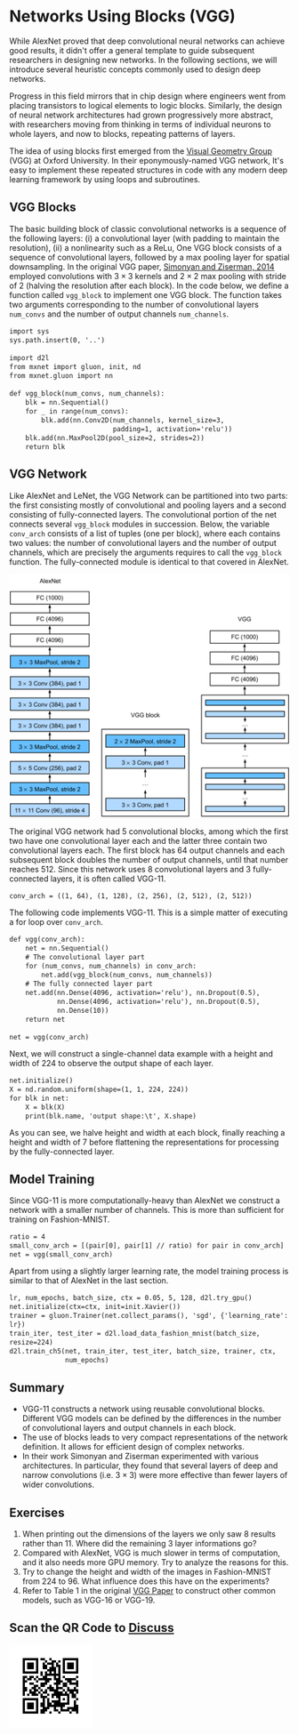# Networks Using Blocks (VGG)

While AlexNet proved that deep convolutional neural networks 
can achieve good results, it didn't offer a general template
to guide subsequent researchers in designing new networks. 
In the following sections, we will introduce several heuristic concepts
commonly used to design deep networks.

Progress in this field mirrors that in chip design 
where engineers went from placing transistors
to logical elements to logic blocks. 
Similarly, the design of neural network architectures 
had grown progressively more abstract,
with researchers moving from thinking in terms of 
individual neurons to whole layers, 
and now to blocks, repeating patterns of layers.

The idea of using blocks first emerged from the 
[Visual Geometry Group](http://www.robots.ox.ac.uk/~vgg/) (VGG) 
at Oxford University. 
In their eponymously-named VGG network,
It's easy to implement these repeated structures in code
with any modern deep learning framework by using loops and subroutines. 


## VGG Blocks

The basic building block of classic convolutional networks 
is a sequence of the following layers:
(i) a convolutional layer 
(with padding to maintain the resolution), 
(ii) a nonlinearity such as a ReLu,
One VGG block consists of a sequence of convolutional layers, 
followed by a max pooling layer for spatial downsampling. 
In the original VGG paper,
[Simonyan and Ziserman, 2014](https://arxiv.org/abs/1409.1556) 
employed convolutions with $3\times3$ kernels 
and $2 \times 2$ max pooling with stride of $2$
(halving the resolution after each block). 
In the code below, we define a function called `vgg_block` 
to implement one VGG block. 
The function takes two arguments
corresponding to the number of convolutional layers `num_convs` 
and the number of output channels `num_channels`.


```{.python .input  n=1}
import sys
sys.path.insert(0, '..')

import d2l
from mxnet import gluon, init, nd
from mxnet.gluon import nn

def vgg_block(num_convs, num_channels):
    blk = nn.Sequential()
    for _ in range(num_convs):
        blk.add(nn.Conv2D(num_channels, kernel_size=3,
                          padding=1, activation='relu'))
    blk.add(nn.MaxPool2D(pool_size=2, strides=2))
    return blk
```

## VGG Network

Like AlexNet and LeNet, 
the VGG Network can be partitioned into two parts:
the first consisting mostly of convolutional and pooling layers
and a second consisting of fully-connected layers. 
The convolutional portion of the net connects several `vgg_block` modules 
in succession.
Below, the variable `conv_arch` consists of a list of tuples (one per block),
where each contains two values: the number of convolutional layers
and the number of output channels,
which are precisely the arguments requires to call 
the `vgg_block` function.
The fully-connected module is identical to that covered in AlexNet.

![Designing a network from building blocks](../img/vgg.svg)

The original VGG network had 5 convolutional blocks, 
among which the first two have one convolutional layer each 
and the latter three contain two convolutional layers each. 
The first block has 64 output channels
and each subsequent block doubles the number of output channels, 
until that number reaches $512$. 
Since this network uses $8$ convolutional layers 
and $3$ fully-connected layers, it is often called VGG-11.

```{.python .input  n=2}
conv_arch = ((1, 64), (1, 128), (2, 256), (2, 512), (2, 512))
```

The following code implements VGG-11. This is a simple matter of executing a for loop over `conv_arch`.

```{.python .input  n=3}
def vgg(conv_arch):
    net = nn.Sequential()
    # The convolutional layer part
    for (num_convs, num_channels) in conv_arch:
        net.add(vgg_block(num_convs, num_channels))
    # The fully connected layer part
    net.add(nn.Dense(4096, activation='relu'), nn.Dropout(0.5),
            nn.Dense(4096, activation='relu'), nn.Dropout(0.5),
            nn.Dense(10))
    return net

net = vgg(conv_arch)
```

Next, we will construct a single-channel data example 
with a height and width of 224 to observe the output shape of each layer.

```{.python .input  n=4}
net.initialize()
X = nd.random.uniform(shape=(1, 1, 224, 224))
for blk in net:
    X = blk(X)
    print(blk.name, 'output shape:\t', X.shape)
```

As you can see, we halve height and width at each block, 
finally reaching a height and width of 7 
before flattening the representations 
for processing by the fully-connected layer. 

## Model Training

Since VGG-11 is more computationally-heavy than AlexNet
we construct a network with a smaller number of channels. 
This is more than sufficient for training on Fashion-MNIST.

```{.python .input  n=5}
ratio = 4
small_conv_arch = [(pair[0], pair[1] // ratio) for pair in conv_arch]
net = vgg(small_conv_arch)
```

Apart from using a slightly larger learning rate, 
the model training process is similar to that of AlexNet in the last section.

```{.python .input}
lr, num_epochs, batch_size, ctx = 0.05, 5, 128, d2l.try_gpu()
net.initialize(ctx=ctx, init=init.Xavier())
trainer = gluon.Trainer(net.collect_params(), 'sgd', {'learning_rate': lr})
train_iter, test_iter = d2l.load_data_fashion_mnist(batch_size, resize=224)
d2l.train_ch5(net, train_iter, test_iter, batch_size, trainer, ctx,
              num_epochs)
```

## Summary

* VGG-11 constructs a network using reusable convolutional blocks. Different VGG models can be defined by the differences in the number of convolutional layers and output channels in each block.
* The use of blocks leads to very compact representations of the network definition. It allows for efficient design of complex networks.
* In their work Simonyan and Ziserman experimented with various architectures. In particular, they found that several layers of deep and narrow convolutions (i.e. $3 \times 3$) were more effective than fewer layers of wider convolutions.

## Exercises

1. When printing out the dimensions of the layers we only saw 8 results rather than 11. Where did the remaining 3 layer informations go?
1. Compared with AlexNet, VGG is much slower in terms of computation, and it also needs more GPU memory. Try to analyze the reasons for this.
1. Try to change the height and width of the images in Fashion-MNIST from 224 to 96. What influence does this have on the experiments?
1. Refer to Table 1 in the original [VGG Paper](https://arxiv.org/abs/1409.1556) to construct other common models, such as VGG-16 or VGG-19.

## Scan the QR Code to [Discuss](https://discuss.mxnet.io/t/2355)

![](../img/qr_vgg.svg)
